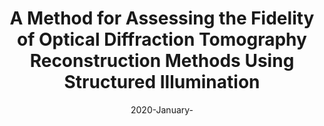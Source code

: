 ---
title: "A Method for Assessing the Fidelity of Optical Diffraction Tomography Reconstruction Methods Using Structured Illumination"
collection: publications
permalink: /publication/2020-January-A-Method-for-Assessing-the-Fidelity-of-Optical-Diffraction-Tomography-Reconstruction-Methods-Using-Structured-Illumination
category: 'journal'
date: 2020-January-
venue: 'Optics Communications'
citation: ' A.B. Ayoub,  Pham T.-a.,  J. Lim,  M. Unser,  D. Psaltis, &quot;A Method for Assessing the Fidelity of Optical Diffraction Tomography Reconstruction Methods Using Structured Illumination.&quot; <i>Optics Communications</i>, 454, 124486, 1--6, January 2020.'
---